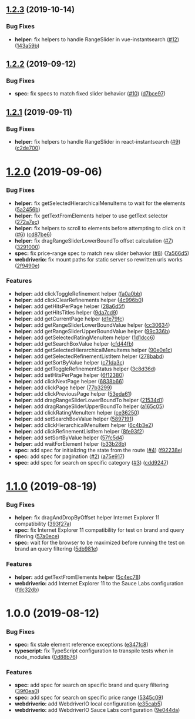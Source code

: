 ## [1.2.3](https://github.com/algolia/instantsearch-e2e-tests/compare/v1.2.2...v1.2.3) (2019-10-14)


### Bug Fixes

* **helper:** fix helpers to handle RangeSlider in vue-instantsearch ([#12](https://github.com/algolia/instantsearch-e2e-tests/issues/12)) ([143a59b](https://github.com/algolia/instantsearch-e2e-tests/commit/143a59b))



## [1.2.2](https://github.com/algolia/instantsearch-e2e-tests/compare/v1.2.1...v1.2.2) (2019-09-12)


### Bug Fixes

* **spec:** fix specs to match fixed slider behavior ([#10](https://github.com/algolia/instantsearch-e2e-tests/issues/10)) ([d7bce97](https://github.com/algolia/instantsearch-e2e-tests/commit/d7bce97))



## [1.2.1](https://github.com/algolia/instantsearch-e2e-tests/compare/v1.2.0...v1.2.1) (2019-09-11)


### Bug Fixes

* **helper:** fix helpers to handle RangeSlider in react-instantsearch ([#9](https://github.com/algolia/instantsearch-e2e-tests/issues/9)) ([c2de700](https://github.com/algolia/instantsearch-e2e-tests/commit/c2de700))



# [1.2.0](https://github.com/algolia/instantsearch-e2e-tests/compare/v1.1.0...v1.2.0) (2019-09-06)

### Bug Fixes

- **helper:** fix getSelectedHierarchicalMenuItems to wait for the elements ([5a2456b](https://github.com/algolia/instantsearch-e2e-tests/commit/5a2456b))
- **helper:** fix getTextFromElements helper to use getText selector ([272a7ec](https://github.com/algolia/instantsearch-e2e-tests/commit/272a7ec))
- **helper:** fix helpers to scroll to elements before attempting to click on it ([#6](https://github.com/algolia/instantsearch-e2e-tests/issues/6)) ([cd87be6](https://github.com/algolia/instantsearch-e2e-tests/commit/cd87be6))
- **helper:** fix dragRangeSliderLowerBoundTo offset calculation ([#7](https://github.com/algolia/instantsearch-e2e-tests/issues/7)) ([3291000](https://github.com/algolia/instantsearch-e2e-tests/commit/3291000))
- **spec:** fix price-range spec to match new slider behavior ([#8](https://github.com/algolia/instantsearch-e2e-tests/issues/8)) ([7a566d5](https://github.com/algolia/instantsearch-e2e-tests/commit/7a566d5))
- **webdriverio:** fix mount paths for static server so rewritten urls works ([2f9490e](https://github.com/algolia/instantsearch-e2e-tests/commit/2f9490e))

### Features

- **helper:** add clickToggleRefinement helper ([fa0a0bb](https://github.com/algolia/instantsearch-e2e-tests/commit/fa0a0bb))
- **helper:** add clickClearRefinements helper ([4c996b0](https://github.com/algolia/instantsearch-e2e-tests/commit/4c996b0))
- **helper:** add getHitsPerPage helper ([28a6d5f](https://github.com/algolia/instantsearch-e2e-tests/commit/28a6d5f))
- **helper:** add getHitsTitles helper ([9da7cd9](https://github.com/algolia/instantsearch-e2e-tests/commit/9da7cd9))
- **helper:** add getCurrentPage helper ([d1e79fc](https://github.com/algolia/instantsearch-e2e-tests/commit/d1e79fc))
- **helper:** add getRangeSliderLowerBoundValue helper ([cc30634](https://github.com/algolia/instantsearch-e2e-tests/commit/cc30634))
- **helper:** add getRangeSliderUpperBoundValue helper ([99c336b](https://github.com/algolia/instantsearch-e2e-tests/commit/99c336b))
- **helper:** add getSelectedRatingMenuItem helper ([1d1dcc6](https://github.com/algolia/instantsearch-e2e-tests/commit/1d1dcc6))
- **helper:** add getSearchBoxValue helper ([cfd44fb](https://github.com/algolia/instantsearch-e2e-tests/commit/cfd44fb))
- **helper:** add getSelectedHierarchicalMenuItems helper ([90e0e1c](https://github.com/algolia/instantsearch-e2e-tests/commit/90e0e1c))
- **helper:** add getSelectedRefinementListItem helper ([278babd](https://github.com/algolia/instantsearch-e2e-tests/commit/278babd))
- **helper:** add getSortByValue helper ([c71da3c](https://github.com/algolia/instantsearch-e2e-tests/commit/c71da3c))
- **helper:** add getToggleRefinementStatus helper ([3c8d36d](https://github.com/algolia/instantsearch-e2e-tests/commit/3c8d36d))
- **helper:** add setHitsPerPage helper ([6f12380](https://github.com/algolia/instantsearch-e2e-tests/commit/6f12380))
- **helper:** add clickNextPage helper ([6838b66](https://github.com/algolia/instantsearch-e2e-tests/commit/6838b66))
- **helper:** add clickPage helper ([77b3299](https://github.com/algolia/instantsearch-e2e-tests/commit/77b3299))
- **helper:** add clickPreviousPage helper ([53eda61](https://github.com/algolia/instantsearch-e2e-tests/commit/53eda61))
- **helper:** add dragRangeSliderLowerBoundTo helper ([21534d1](https://github.com/algolia/instantsearch-e2e-tests/commit/21534d1))
- **helper:** add dragRangeSliderUpperBoundTo helper ([a165c05](https://github.com/algolia/instantsearch-e2e-tests/commit/a165c05))
- **helper:** add clickRatingMenuItem helper ([ce36250](https://github.com/algolia/instantsearch-e2e-tests/commit/ce36250))
- **helper:** add setSearchBoxValue helper ([5897191](https://github.com/algolia/instantsearch-e2e-tests/commit/5897191))
- **helper:** add clickHierarchicalMenuItem helper ([6c4b3e2](https://github.com/algolia/instantsearch-e2e-tests/commit/6c4b3e2))
- **helper:** add clickRefinementListItem helper ([8fe93f2](https://github.com/algolia/instantsearch-e2e-tests/commit/8fe93f2))
- **helper:** add setSortByValue helper ([57fc5d4](https://github.com/algolia/instantsearch-e2e-tests/commit/57fc5d4))
- **helper:** add waitForElement helper ([b33b28b](https://github.com/algolia/instantsearch-e2e-tests/commit/b33b28b))
- **spec:** add spec for initializing the state from the route ([#4](https://github.com/algolia/instantsearch-e2e-tests/issues/4)) ([f92238e](https://github.com/algolia/instantsearch-e2e-tests/commit/f92238e))
- **spec:** add spec for pagination ([#2](https://github.com/algolia/instantsearch-e2e-tests/issues/2)) ([a75e917](https://github.com/algolia/instantsearch-e2e-tests/commit/a75e917))
- **spec:** add spec for search on specific category ([#3](https://github.com/algolia/instantsearch-e2e-tests/issues/3)) ([cdd9247](https://github.com/algolia/instantsearch-e2e-tests/commit/cdd9247))

# [1.1.0](https://github.com/algolia/instantsearch-e2e-tests/compare/v1.0.0...v1.1.0) (2019-08-19)

### Bug Fixes

- **helper:** fix dragAndDropByOffset helper Internet Explorer 11 compatibility ([393f27a](https://github.com/algolia/instantsearch-e2e-tests/commit/393f27a))
- **spec:** fix Internet Explorer 11 compatibility for test on brand and query filtering ([57a0ece](https://github.com/algolia/instantsearch-e2e-tests/commit/57a0ece))
- **spec:** wait for the browser to be maximized before running the test on brand an query filtering ([5db981e](https://github.com/algolia/instantsearch-e2e-tests/commit/5db981e))

### Features

- **helper:** add getTextFromElements helper ([5c4ec78](https://github.com/algolia/instantsearch-e2e-tests/commit/5c4ec78))
- **webdriverio:** add Internet Explorer 11 to the Sauce Labs configuration ([fdc32db](https://github.com/algolia/instantsearch-e2e-tests/commit/fdc32db))

# 1.0.0 (2019-08-12)

### Bug Fixes

- **spec:** fix stale element reference exceptions ([e347fc8](https://github.com/algolia/instantsearch-e2e-tests/commit/e347fc8))
- **typescript:** fix TypeScript configuration to transpile tests when in node_modules ([0d88b76](https://github.com/algolia/instantsearch-e2e-tests/commit/0d88b76))

### Features

- **spec:** add spec for search on specific brand and query filtering ([39f0ea0](https://github.com/algolia/instantsearch-e2e-tests/commit/39f0ea0))
- **spec:** add spec for search on specific price range ([5345c09](https://github.com/algolia/instantsearch-e2e-tests/commit/5345c09))
- **webdriverio:** add WebdriverIO local configuration ([e35cab5](https://github.com/algolia/instantsearch-e2e-tests/commit/e35cab5))
- **webdriverio:** add WebdriverIO Sauce Labs configuration ([9e044da](https://github.com/algolia/instantsearch-e2e-tests/commit/9e044da))
